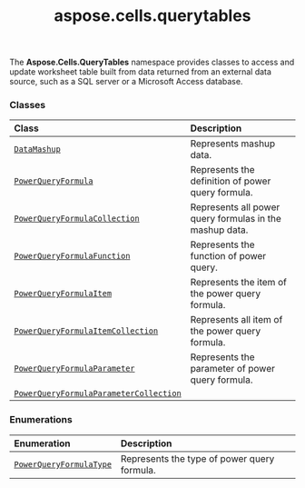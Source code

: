 ﻿---
title: aspose.cells.querytables
second_title: Aspose.Cells for Python via .NET API References
description: 
type: docs
weight: 10
url: /aspose.cells.querytables/
is_root: false
---

The **Aspose.Cells.QueryTables**  namespace provides classes to access and update worksheet table built from data returned from an external data source, such as a SQL server or a Microsoft Access database.

### Classes
| Class | Description |
| :- | :- |
| [`DataMashup`](/cells/python-net/aspose.cells.querytables/datamashup) | Represents mashup data. |
| [`PowerQueryFormula`](/cells/python-net/aspose.cells.querytables/powerqueryformula) | Represents the definition of power query formula. |
| [`PowerQueryFormulaCollection`](/cells/python-net/aspose.cells.querytables/powerqueryformulacollection) | Represents all power query formulas in the mashup data. |
| [`PowerQueryFormulaFunction`](/cells/python-net/aspose.cells.querytables/powerqueryformulafunction) | Represents the function of power query. |
| [`PowerQueryFormulaItem`](/cells/python-net/aspose.cells.querytables/powerqueryformulaitem) | Represents the item of the power query formula. |
| [`PowerQueryFormulaItemCollection`](/cells/python-net/aspose.cells.querytables/powerqueryformulaitemcollection) | Represents all item of the power query formula. |
| [`PowerQueryFormulaParameter`](/cells/python-net/aspose.cells.querytables/powerqueryformulaparameter) | Represents the parameter of power query formula. |
| [`PowerQueryFormulaParameterCollection`](/cells/python-net/aspose.cells.querytables/powerqueryformulaparametercollection) |  |


### Enumerations
| Enumeration | Description |
| :- | :- |
| [`PowerQueryFormulaType`](/cells/python-net/aspose.cells.querytables/powerqueryformulatype) | Represents the type of power query formula. |


